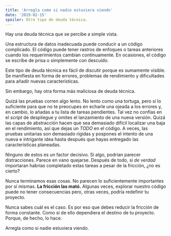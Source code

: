 ```yaml
---
title: 'Arregla como si nadie estuviera viendo'
date: '2019-02-15'
spoiler: Otro tipo de deuda técnica.
---
```


Hay una deuda técnica que se percibe a simple vista.

Una estructura de datos inadecuada puede conducir a un código complicado. El código puede tener rastros de enfoques o tareas anteriores cuando los requerimientos cambian continuamente. En ocasiones, el código se escribe de prisa o simplemente con descuido.

Este tipo de deuda técnica es fácil de discutir porque es sumamente visible. Se manifiesta en forma de errores, problemas de rendimiento y dificultades para añadir nuevas características.

Sin embargo, hay otra forma más maliciosa de deuda técnica.

Quizá las pruebas corren algo lento. No lento como una tortuga, pero sí lo suficiente para que no te preocupes en echarle una ojeada a los errores y, en cambio, lo añadas a tu lista de tareas pendientes. Tal vez no confías en el *script* de despliegue y omites el lanzamiento de una nueva versión. Quizá las capas de abstracción hacen que sea demasiado difícil localizar una baja en el rendimiento, así que dejas un *TODO* en el código. A veces, las pruebas unitarias son demasiado rígidas y pospones el intento de una nueva e intrigante idea hasta después que hayas entregado las características planeadas.

Ninguno de estos es un factor decisivo. Si algo, podrían parecer distracciones. Parece en vano quejarse. Después de todo, si *de verdad* importaran habrías completado estas tareas a pesar de la fricción, ¿no es cierto?

Nunca terminamos esas cosas. No parecen lo suficientemente importantes por sí mismas. **La fricción las mató.** Algunas veces, explorar nuestro código puede no tener consecuencias pero, otras veces, podría redefinir tu proyecto.

Nunca sabes cuál es el caso. Es por eso que debes reducir la fricción de forma constante. Como si de ello dependiera el destino de tu proyecto. Porque, de hecho, lo hace.

Arregla como si nadie estuviera viendo.
